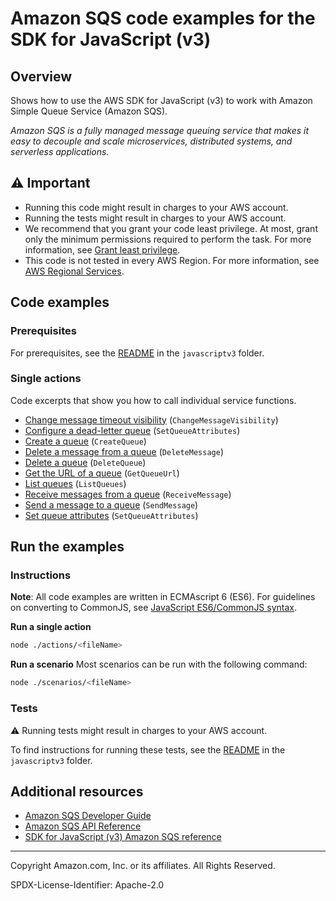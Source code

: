 <!--Generated by WRITEME on 2023-08-08 19:46:47.650741 (UTC)-->
# Amazon SQS code examples for the SDK for JavaScript (v3)

## Overview

Shows how to use the AWS SDK for JavaScript (v3) to work with Amazon Simple Queue Service (Amazon SQS).

<!--custom.overview.start-->
<!--custom.overview.end-->

*Amazon SQS is a fully managed message queuing service that makes it easy to decouple and scale microservices, distributed systems, and serverless applications.*

## ⚠ Important

* Running this code might result in charges to your AWS account.
* Running the tests might result in charges to your AWS account.
* We recommend that you grant your code least privilege. At most, grant only the minimum permissions required to perform the task. For more information, see [Grant least privilege](https://docs.aws.amazon.com/IAM/latest/UserGuide/best-practices.html#grant-least-privilege).
* This code is not tested in every AWS Region. For more information, see [AWS Regional Services](https://aws.amazon.com/about-aws/global-infrastructure/regional-product-services).

<!--custom.important.start-->
<!--custom.important.end-->

## Code examples

### Prerequisites

For prerequisites, see the [README](../../README.md#Prerequisites) in the `javascriptv3` folder.


<!--custom.prerequisites.start-->
<!--custom.prerequisites.end-->

### Single actions

Code excerpts that show you how to call individual service functions.

* [Change message timeout visibility](actions/change-message-visibility.js#L7) (`ChangeMessageVisibility`)
* [Configure a dead-letter queue](actions/set-attributes-dead-letter.js#L8) (`SetQueueAttributes`)
* [Create a queue](actions/create-queue.js#L7) (`CreateQueue`)
* [Delete a message from a queue](actions/receive-delete-message.js#L8) (`DeleteMessage`)
* [Delete a queue](actions/delete-queue.js#L8) (`DeleteQueue`)
* [Get the URL of a queue](actions/get-queue-url.js#L8) (`GetQueueUrl`)
* [List queues](actions/list-queues.js#L8) (`ListQueues`)
* [Receive messages from a queue](actions/receive-delete-message.js#L8) (`ReceiveMessage`)
* [Send a message to a queue](actions/send-message.js#L8) (`SendMessage`)
* [Set queue attributes](actions/set-queue-attributes.js#L8) (`SetQueueAttributes`)

## Run the examples

### Instructions

**Note**: All code examples are written in ECMAscript 6 (ES6). For guidelines on converting to CommonJS, see
[JavaScript ES6/CommonJS syntax](https://docs.aws.amazon.com/sdk-for-javascript/v3/developer-guide/sdk-examples-javascript-syntax.html).

**Run a single action**

```bash
node ./actions/<fileName>
```

**Run a scenario**
Most scenarios can be run with the following command:
```bash
node ./scenarios/<fileName>
```

<!--custom.instructions.start-->
<!--custom.instructions.end-->



### Tests

⚠ Running tests might result in charges to your AWS account.


To find instructions for running these tests, see the [README](../../README.md#Tests)
in the `javascriptv3` folder.



<!--custom.tests.start-->
<!--custom.tests.end-->

## Additional resources

* [Amazon SQS Developer Guide](https://docs.aws.amazon.com/AWSSimpleQueueService/latest/SQSDeveloperGuide/welcome.html)
* [Amazon SQS API Reference](https://docs.aws.amazon.com/AWSSimpleQueueService/latest/APIReference/Welcome.html)
* [SDK for JavaScript (v3) Amazon SQS reference](https://docs.aws.amazon.com/AWSJavaScriptSDK/v3/latest/clients/client-sqs/index.html)

<!--custom.resources.start-->
<!--custom.resources.end-->

---

Copyright Amazon.com, Inc. or its affiliates. All Rights Reserved.

SPDX-License-Identifier: Apache-2.0